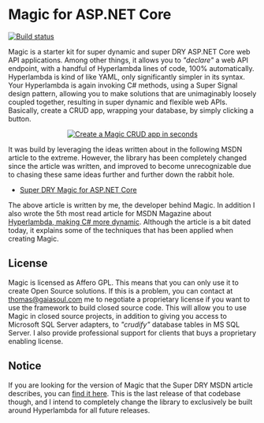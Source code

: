 
# Magic for ASP.NET Core

[![Build status](https://travis-ci.org/polterguy/magic.svg?master)](https://travis-ci.org/polterguy/magic)

Magic is a starter kit for super dynamic and super DRY ASP.NET Core web API applications. Among other things, it allows you
to _"declare"_ a web API endpoint, with a handful of Hyperlambda lines of code, 100% automatically. Hyperlambda is kind of
like YAML, only significantly simpler in its syntax. Your Hyperlambda is again invoking C# methods, using a Super Signal
design pattern, allowing you to make solutions that are unimaginably loosely coupled together, resulting in super dynamic
and flexible web APIs. Basically, create a CRUD app, wrapping your database, by simply clicking a button.

<p align="center">
<a href="https://www.youtube.com/watch?v=4TyT4lBEOg8">
<img alt="Create a Magic CRUD app in seconds" title="Create a Magic CRUD app in seconds" src="https://phosphorusfive.files.wordpress.com/2019/09/create-a-magic-crud-app-in-seconds.png" />
</a>
</p>

It was build by leveraging the ideas written about in the following MSDN article to the extreme. However, the library has been completely
changed since the article was written, and improved to become unrecognizable due to chasing these same ideas further and further down
the rabbit hole.

* [Super DRY Magic for ASP.NET Core](https://msdn.microsoft.com/en-us/magazine/mt833461)

The above article is written by me, the developer behind Magic. In addition I also wrote the 5th most read article
for MSDN Magazine about [Hyperlambda, making C# more dynamic](https://msdn.microsoft.com/magazine/mt809119).
Although the article is a bit dated today, it explains some of the techniques that has been applied
when creating Magic.

## License

Magic is licensed as Affero GPL. This means that you can only use it to create Open Source solutions.
If this is a problem, you can contact at thomas@gaiasoul.com me to negotiate a proprietary license if
you want to use the framework to build closed source code. This will allow you to use Magic in closed
source projects, in addition to giving you access to Microsoft SQL Server adapters, to _"crudify"_
database tables in MS SQL Server. I also provide professional support for clients that buys a
proprietary enabling license.

## Notice

If you are looking for the version of Magic that the Super DRY MSDN article describes, you can 
[find it here](https://github.com/polterguy/magic/releases/tag/v3.0). This is the last release of that
codebase though, and I intend to completely change the library to exclusively be built around Hyperlambda
for all future releases.
